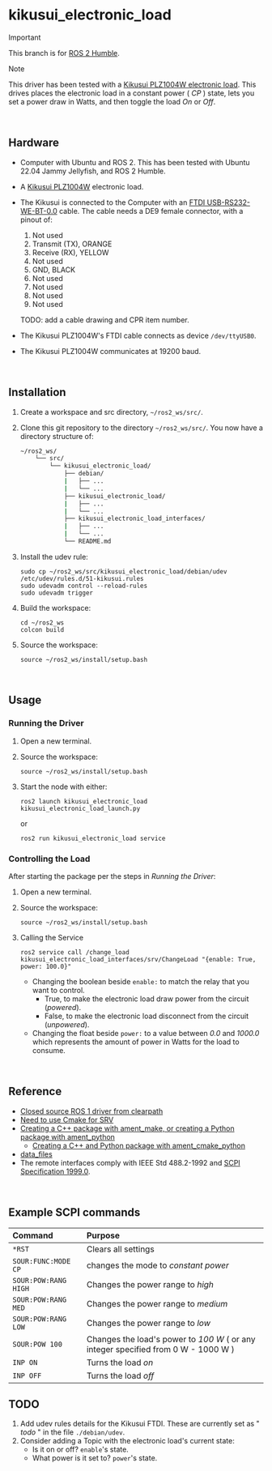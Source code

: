# kikusui_electronic_load

> [!IMPORTANT]  
> This branch is for [ROS 2 Humble](https://docs.ros.org/en/humble/index.html).

> [!NOTE]  
> This driver has been tested with a [Kikusui PLZ1004W electronic load](./readme_assets/kikusui_plz_4wh_m.pdf).
> This drives places the electronic load in a constant power ( _CP_ ) state, lets you set a power draw in Watts, and then toggle the load _On_ or _Off_.

<br />

## Hardware

-   Computer with Ubuntu and ROS 2.
    This has been tested with Ubuntu 22.04 Jammy Jellyfish, and ROS 2 Humble.
-   A [Kikusui PLZ1004W](readme_assets/kikusui_plz_4wh_m.pdf) electronic load.
-   The Kikusui is connected to the Computer with an [FTDI USB-RS232-WE-BT-0.0](./readme_assets/ftdi_usb-rs232-we-1800-bt-00.pdf) cable.
    The cable needs a DE9 female connector, with a pinout of:
    1.  Not used
    2.  Transmit (TX), ORANGE
    3.  Receive (RX), YELLOW
    4.  Not used
    5.  GND, BLACK
    6.  Not used
    7.  Not used
    8.  Not used
    9.  Not used

    TODO: add a cable drawing and CPR item number.
-   The Kikusui PLZ1004W's FTDI cable connects as device `/dev/ttyUSB0`.
-   The Kikusui PLZ1004W communicates at 19200 baud.



<br />

## Installation

1.  Create a workspace and src directory, `~/ros2_ws/src/`.
2.  Clone this git repository to the directory `~/ros2_ws/src/`.
    You now have a directory structure of:

    ```bash
    ~/ros2_ws/
        └── src/
            └── kikusui_electronic_load/
                ├── debian/
                |   ├── ...
                |   └── ...
                ├── kikusui_electronic_load/
                |   ├── ...
                |   └── ...
                ├── kikusui_electronic_load_interfaces/
                |   ├── ...
                |   └── ...
                └── README.md
    ```

3.  Install the udev rule:
    ```
    sudo cp ~/ros2_ws/src/kikusui_electronic_load/debian/udev /etc/udev/rules.d/51-kikusui.rules
    sudo udevadm control --reload-rules
    sudo udevadm trigger
    ```
4.  Build the workspace:
    ```
    cd ~/ros2_ws
    colcon build
    ```

5.  Source the workspace:
    ```
    source ~/ros2_ws/install/setup.bash
    ```

<br />

## Usage

### Running the Driver

1.  Open a new terminal.
2.  Source the workspace:
    ```
    source ~/ros2_ws/install/setup.bash
    ```
3.  Start the node with either:

    ```
    ros2 launch kikusui_electronic_load kikusui_electronic_load_launch.py
    ```

    or

    ```
    ros2 run kikusui_electronic_load service
    ```

### Controlling the Load

After starting the package per the steps in _Running the Driver_:
1.  Open a new terminal.
2.  Source the workspace:
    ```
    source ~/ros2_ws/install/setup.bash
    ```
3.  Calling the Service
    ```
    ros2 service call /change_load kikusui_electronic_load_interfaces/srv/ChangeLoad "{enable: True, power: 100.0}"
    ```
    
    -   Changing the boolean beside `enable:` to match the relay that you want to control.
        -  True, to make the electronic load draw power from the circuit (_powered_).
        -  False, to make the electronic load disconnect from the circuit (_unpowered_).
    -   Changing the float beside `power:` to a value between _0.0_ and _1000.0_ which represents the amount of power in Watts for the load to consume.


<br />


## Reference
-   [Closed source ROS 1 driver from clearpath](https://gitlab.clearpathrobotics.com/research/kikusui_load_interface)
-   [Need to use Cmake for SRV](https://answers.ros.org/question/322771/ros2-services-in-python/)
-   [Creating a C++ package with ament_make, or creating a Python package with ament_python](https://docs.ros.org/en/foxy/How-To-Guides/Developing-a-ROS-2-Package.html)
    -   [Creating a C++ and Python package with ament_cmake_python](https://docs.ros.org/en/foxy/How-To-Guides/Ament-CMake-Python-Documentation.html#using-ament-cmake-python)
-   [data_files](https://stackoverflow.com/questions/27829754/include-entire-directory-in-python-setup-py-data-files)
-   The remote interfaces comply with IEEE Std 488.2-1992 and [SCPI Specification 1999.0](https://www.ivifoundation.org/docs/scpi-99.pdf).

<br />

## Example SCPI commands

| Command              | Purpose                                                                            |
| :------------------- | :--------------------------------------------------------------------------------- |
| `*RST`               | Clears all settings                                                                |
| `SOUR:FUNC:MODE CP`  | changes the mode to _constant power_                                               |
| `SOUR:POW:RANG HIGH` | Changes the power range to _high_                                                  |
| `SOUR:POW:RANG MED`  | Changes the power range to _medium_                                                |
| `SOUR:POW:RANG LOW`  | Changes the power range to _low_                                                   |
| `SOUR:POW 100`       | Changes the load's power to _100 W_ ( or any integer specified from 0 W - 1000 W ) |
| `INP ON`             | Turns the load _on_                                                                |
| `INP OFF`            | Turns the load _off_                                                               |

## TODO

1.  Add udev rules details for the Kikusui FTDI.
    These are currently set as " _todo_ " in the file `./debian/udev`.
2.  Consider adding a Topic with the electronic load's current state:
    -   Is it on or off? `enable`'s state.
    -   What power is it set to? `power`'s state.
